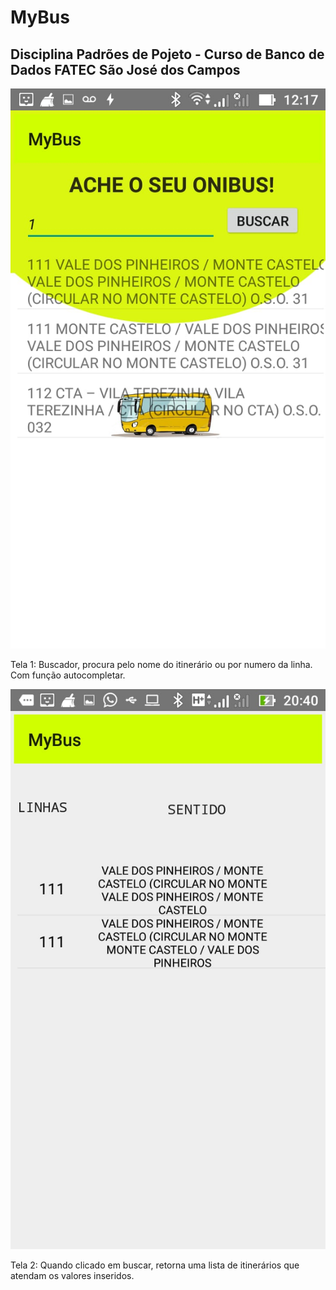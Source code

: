 # MyBus
## Disciplina Padrões de Pojeto - Curso de Banco de Dados FATEC São José dos Campos

![Imagem do Aplicativo](https://github.com/AndreMaurilio/MyBus/blob/master/mybus%20t1.jpg?raw=true)

Tela 1: Buscador, procura pelo nome do itinerário ou por numero da linha. Com função autocompletar.


![Imagem do Aplicativo](https://github.com/AndreMaurilio/MyBus/blob/master/mybus%20t2.jpg?raw=true)

Tela 2: Quando clicado em buscar, retorna uma lista de itinerários que atendam os valores inseridos.
